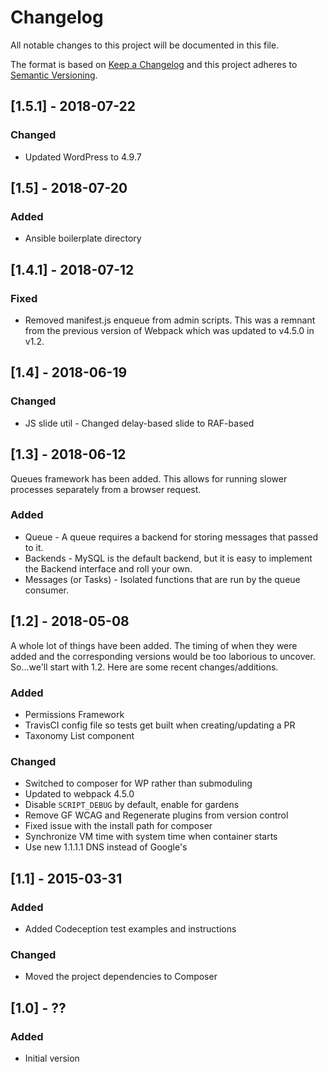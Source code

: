 # Changelog

All notable changes to this project will be documented in this file.

The format is based on [Keep a Changelog](https://keepachangelog.com/en/1.0.0/) and this project adheres to [Semantic Versioning](http://semver.org/spec/v2.0.0.html).

## [1.5.1] - 2018-07-22

### Changed

* Updated WordPress to 4.9.7

## [1.5] - 2018-07-20

### Added

* Ansible boilerplate directory

## [1.4.1] - 2018-07-12

### Fixed
* Removed manifest.js enqueue from admin scripts. This was a remnant from the previous version of Webpack which was updated to v4.5.0 in v1.2.

## [1.4] - 2018-06-19

### Changed

* JS slide util - Changed delay-based slide to RAF-based

## [1.3] - 2018-06-12

Queues framework has been added. This allows for running slower processes separately from a browser request.

### Added

* Queue - A queue requires a backend for storing messages that passed to it.
* Backends - MySQL is the default backend, but it is easy to implement the Backend interface and roll your own.
* Messages (or Tasks) - Isolated functions that are run by the queue consumer.

## [1.2] - 2018-05-08

A whole lot of things have been added. The timing of when they were added and the corresponding versions would be too laborious to uncover. So...we'll start with 1.2. Here are some recent changes/additions.

### Added

* Permissions Framework
* TravisCI config file so tests get built when creating/updating a PR
* Taxonomy List component

### Changed

* Switched to composer for WP rather than submoduling
* Updated to webpack 4.5.0
* Disable `SCRIPT_DEBUG` by default, enable for gardens
* Remove GF WCAG and Regenerate plugins from version control
* Fixed issue with the install path for composer
* Synchronize VM time with system time when container starts
* Use new 1.1.1.1 DNS instead of Google's

## [1.1] - 2015-03-31

### Added

* Added Codeception test examples and instructions

### Changed

* Moved the project dependencies to Composer

## [1.0] - ??

### Added

* Initial version
